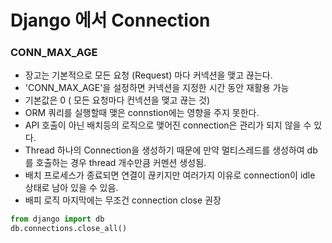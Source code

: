# Django 에서 Connection


### CONN_MAX_AGE
- 장고는 기본적으로 모든 요청 (Request) 마다 커넥션을 맺고 끊는다.
- 'CONN_MAX_AGE'을 설정하면 커넥션을 지정한 시간 동안 재활용 가능
- 기본값은 0 ( 모든 요청마다 컨넥션을 맺고 끊는 것)
- ORM 쿼리를 실행할때 맺은 connstion에는 영향을 주지 못한다.
- API 호출이 아닌 배치등의 로직으로 맺어진 connection은 관리가 되지 않을 수 있다.
- Thread 하나의 Connection을 생성하기 때문에 만약 멀티스레드를 생성하여 db를 호출하는 경우 thread 개수만큼 커멘션 생성됨.
- 배치 프로세스가 종료되면 연결이 끊키지만 여러가지 이유로 connection이 idle 상태로 남아 있을 수 있음.
- 배피 로직 마지막에는 무조건 connection close  권장

```python
from django import db
db.connections.close_all()
```
